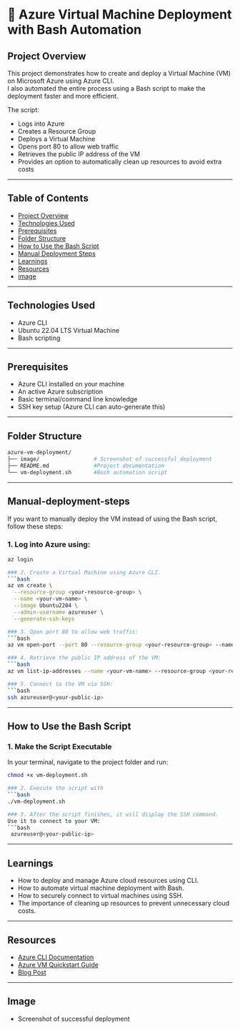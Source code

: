 # 🚀 Azure Virtual Machine Deployment with Bash Automation

## Project Overview
This project demonstrates how to create and deploy a Virtual Machine (VM) on Microsoft Azure using Azure CLI.  
I also automated the entire process using a Bash script to make the deployment faster and more efficient.

The script:
- Logs into Azure
- Creates a Resource Group
- Deploys a Virtual Machine
- Opens port 80 to allow web traffic
- Retrieves the public IP address of the VM
- Provides an option to automatically clean up resources to avoid extra costs

---

## Table of Contents
- [Project Overview](#project-overview)
- [Technologies Used](#technologies-used)
- [Prerequisites](#prerequisites)
- [Folder Structure](#folder-structure)
- [How to Use the Bash Script](#how-to-use-the-bash-script)
- [Manual Deployment Steps](#manual-deployment-steps)
- [Learnings](#learnings)
- [Resources](#resources)
- [image](#image)

---

## Technologies Used
- Azure CLI
- Ubuntu 22.04 LTS Virtual Machine
- Bash scripting

---

## Prerequisites
- Azure CLI installed on your machine
- An active Azure subscription
- Basic terminal/command line knowledge
- SSH key setup (Azure CLI can auto-generate this)

---

## Folder Structure
```bash
azure-vm-deployment/
├── image/                 # Screenshot of successful deployment
├── README.md              #Project documentation
└── vm-deployment.sh       #Bash automation script
```

---

## Manual-deployment-steps
If you want to manually deploy the VM instead of using the Bash script, follow these steps:
### 1. Log into Azure using:
```bash
az login

### 2. Create a Virtual Machine using Azure CLI.
```bash
az vm create \
  --resource-group <your-resource-group> \
  --name <your-vm-name> \
  --image Ubuntu2204 \
  --admin-username azureuser \
  --generate-ssh-keys

### 3. Open port 80 to allow web traffic:
```bash
az vm open-port --port 80 --resource-group <your-resource-group> --name <your-vm-name>

### 4. Retrieve the public IP address of the VM:
```bash
az vm list-ip-addresses --name <your-vm-name> --resource-group <your-resource-group>

### 5. Connect to the VM via SSH:
```bash
ssh azureuser@<your-public-ip>
```
---

## How to Use the Bash Script
### 1. Make the Script Executable
In your terminal, navigate to the project folder and run:
```bash
chmod +x vm-deployment.sh

### 2. Execute the script with
```bash
./vm-deployment.sh

### 3. After the script finishes, it will display the SSH command.
Use it to connect to your VM:
```bash
 azureuser@<your-public-ip>
```
---

## Learnings
- How to deploy and manage Azure cloud resources using CLI.
- How to automate virtual machine deployment with Bash.
- How to securely connect to virtual machines using SSH.
- The importance of cleaning up resources to prevent unnecessary cloud costs.

---

## Resources
- [Azure CLI Documentation](https://learn.microsoft.com/en-us/cli/azure/)
- [Azure VM Quickstart Guide](https://learn.microsoft.com/en-us/azure/virtual-machines/linux/quick-create-cli)
- [Blog Post](https://cloudsteps.hashnode.dev/deploy-a-virtual-machine-on-azure-using-azure-cli#heading-step-1-prepare-azure-cli)
---

## Image
- Screenshot of successful deployment